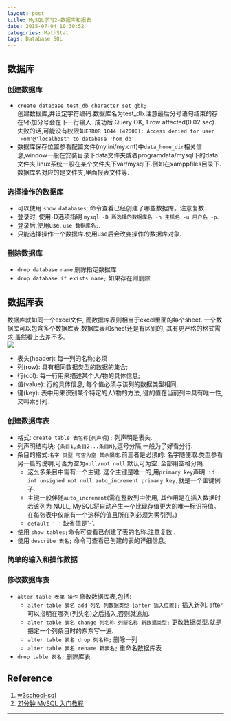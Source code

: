 ```yaml
---
layout: post
title: MySQL学习2-数据库和报表
date: 2015-07-04 10:30:52
categories: MathStat
tags: Database SQL
---
```


## 数据库

### 创建数据库

- `create database test_db character set gbk;`  
创建数据库,并设定字符编码.数据库名为test_db.注意最后分号语句结束的存在!不加分号会在下一行输入. 成功后 Query OK, 1 row affected(0.02 sec). 失败的话,可能没有权限如`ERROR 1044 (42000): Access denied for user 'Hom'@'localhost' to database 'hom_db'`.
- 数据库保存位置参看配置文件(my.ini/my.cnf)中`data_home_dir`相关信息,window一般在安装目录下data文件夹或者programdata/mysql下的data文件夹,linux系统一般在某个文件夹下var/mysql下.例如在xamppfiles目录下. 数据库名对应的是文件夹,里面报表文件等.

### 选择操作的数据库

- 可以使用 `show databases`; 命令查看已经创建了哪些数据库。注意复数..
- 登录时, 使用-D选项指明 `mysql -D 所选择的数据库名 -h 主机名 -u 用户名 -p`.
- 登录后,使用use. `use 数据库名;`.
- 只能选择操作一个数据库.使用use后会改变操作的数据库对象.

### 删除数据库

- `drop database name` 删除指定数据库
- `drop database if exists name;` 如果存在则删除

## 数据库表
数据库就如同一个excel文件, 而数据库表则相当于excel里面的每个sheet. 一个数据库可以包含多个数据库表.数据库表和sheet还是有区别的, 其有更严格的格式需求,虽然看上去差不多.  
![](http://images.cnitblog.com/blog/453818/201305/09030127-13657abaf11945d1916297e6d23f2ec9.png) 

- 表头(header): 每一列的名称;必须
- 列(row): 具有相同数据类型的数据的集合;
- 行(col): 每一行用来描述某个人/物的具体信息;
- 值(value): 行的具体信息, 每个值必须与该列的数据类型相同;
- 键(key): 表中用来识别某个特定的人\物的方法, 键的值在当前列中具有唯一性,又叫索引列.

### 创建数据库表

- 格式: `create table 表名称{列声明};` 列声明是表头.
- 列声明结构块: `{条目1,条目2...条目N}`,逗号分隔,一般为了好看分行.
- 条目的格式:`名字 类型 可否为空 其余限定`.前三者是必须的: 名字随便取.类型参看另一篇的说明,可否为空为`null/not null`,默认可为空. 全部用空格分隔. 
	- 这么多条目中需有一个主键. 这个主键是唯一的,用`primary key`声明. `id int unsigned not null auto_increment primary key,`就是一个主键例子.
	- 主键一般伴随`auto_increment`(需在整数列中使用, 其作用是在插入数据时若该列为 NULL, MySQL将自动产生一个比现存值更大的唯一标识符值。在每张表中仅能有一个这样的值且所在列必须为索引列。)
	- `default '-'` 缺省值是'-'.
- 使用 `show tables;`命令可查看已创建了表的名称.注意复数..
- 使用 `describe 表名;` 命令可查看已创建的表的详细信息。

### 简单的输入和操作数据


### 修改数据库表

- `alter table 表单 操作` 修改数据库表,包括:
	- `alter table 表名 add 列名 列数据类型 [after 插入位置];` 插入新列. after可以指明在哪列(列头名)之后插入,否则就追加.
	- `alter table 表名 change 列名称 列新名称 新数据类型;` 更改数据类型.就是把定一个列条目时的东东写一遍.
	- `alter table 表名 drop 列名称;` 删除一列
	- `alter table 表名 rename 新表名;` 重命名数据库表
- `drop table 表名;` 删除库表.

## Reference

1. [w3school-sql](http://www.w3school.com.cn/sql/index.asp)  
2. [21分钟 MySQL 入门教程](http://www.cnblogs.com/mr-wid/archive/2013/05/09/3068229.html#d17) 

---
